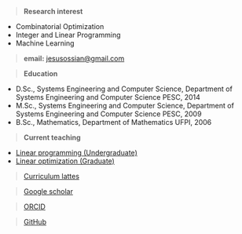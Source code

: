 > **Research interest**
- Combinatorial Optimization
- Integer and Linear Programming
- Machine Learning

> **email:** jesusossian@gmail.com

> **Education**
- D.Sc., Systems Engineering and Computer Science, Department of Systems Engineering and Computer Science PESC, 2014
- M.Sc., Systems Engineering and Computer Science, Department of Systems Engineering and Computer Science PESC, 2009
- B.Sc., Mathematics, Department of Mathematics UFPI, 2006

> **Current teaching**
- [Linear programming (Undergraduate)](/https://sites.google.com/site/jesusossian/cc0263?authuser=0)
- [Linear optimization (Graduate)](/https://sites.google.com/site/jesusossian/ccp9001?authuser=0)

> [Curriculum lattes](/http://www.google.com/url?q=http%3A%2F%2Flattes.cnpq.br%2F4282182643218971&sa=D&sntz=1&usg=AOvVaw015zc8s71knsTck1lBcN-R)

> [Google scholar](/https://scholar.google.com.br/citations?user=QJoIO_cAAAAJ&hl=pt-BR)

> [ORCID](/https://www.google.com/url?q=https%3A%2F%2Forcid.org%2F0000-0003-4475-2290&sa=D&sntz=1&usg=AOvVaw3JV11rDuu4lrgV5tbds25U)

> [GitHub](/https://www.google.com/url?q=https%3A%2F%2Fgithub.com%2Fjesusossian&sa=D&sntz=1&usg=AOvVaw3Zxi-TkUptGpCxMJ16FDTs)
